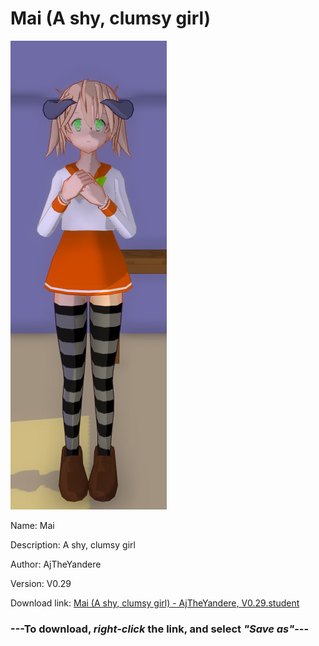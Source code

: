 # Mai (A shy, clumsy girl)

<img src = "https://raw.githubusercontent.com/Arbiter1223/Daigaku-Gurashi-Custom-Students/master/Students/Files/Mai%20(A%20shy%2C%20clumsy%20girl).png">

Name: Mai

Description: A shy, clumsy girl

Author: AjTheYandere

Version: V0.29

Download link: <a href="https://raw.githubusercontent.com/Arbiter1223/Daigaku-Gurashi-Custom-Students/master/Students/Files/Mai%20(A%20shy%2C%20clumsy%20girl)%20-%20AjTheYandere%2C%20V0.29.student">Mai (A shy, clumsy girl) - AjTheYandere, V0.29.student</a>

### ---**To download, _right-click_ the link, and select _"Save as"_**---
